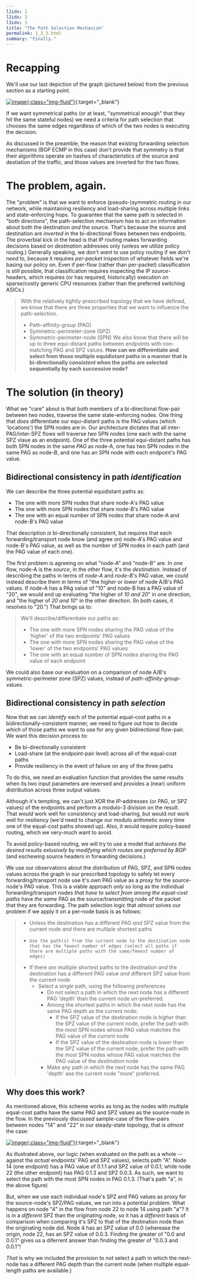 ```yaml
---
l1idx: 1
l2idx: 3
l3idx: 3
title: "The Path Selection Mechanism"
permalink: 1_3_3.html
summary: "Finally."
---
```


# Recapping
We'll use our last depiction of the graph (pictured below) from the previous section as a starting point.

[![image](./grphth-19.svg){:class="img-fluid"}](./pages/1/3(ecmp-symmetric)/grphth-19.svg){:target="_blank"}

If we want symmetrical paths (or at least, "symmetrical enough" that they hit the same stateful nodes) we need a criteria for path selection that chooses the same edges regardless of which of the two nodes is executing the decision.

As discussed in the preamble, the reason that existing forwarding selection mechanisms (BGP ECMP in this case) don't provide that symmetry is that their algorithms operate on hashes of characteristics of the source and destiation of the traffic, and those values are inverted for the two flows.

#  The problem, again.

The "problem" is that we want to enforce (pseudo-)symmetric routing in our network, while maintaining resiliency and load-sharing across multiple links and state-enforcing hops.  To guarantee that the same path is selected in "both directions", the path-selection mechanism *has* to act on information about both the destination *and* the source.  That's because the source and destination are *inverted* in the bi-directional flows between two endpoints.  The proverbial kick in the head is that IP routing makes forwarding decisions based on *destination* addresses only (unless we utilize policy routing.)  Generally speaking, we don't *want* to use policy routing if we don't *need* to, because it requires *per-packet* inspection of whatever fields we're basing our policy on.  Even if per-flow (rather than per-packet) classification is still possible, that classification requires inspecting the IP *source*-headers, which requires (or has required, historically) execution on sparse/costly generic CPU resources (rather than the preferred switching ASICs.)

> With the relatively tightly-prescribed topology that we have defined, we know that there are three properties that we want to influence the path-selection.
> - Path-affinity-group (PAG)
> - Symmetric-perimeter-zone (SPZ)
> - Symmetric-perimeter-node (SPN)
> We also know that there will be up to three equi-distant paths between endpoints with non-matching PAG and SPZ values.  **How can we differentiate and select from those multiple equidistant paths in a manner that is bi-directionally *consistent* when the paths are selected sequentially by each successive node?**

# The solution (in theory)

What we "care" about is that both members of a bi-directional flow-pair between two nodes, traverse the same state-enforcing nodes.  One thing that *does* differentiate our  equi-distant paths is the PAG values (which 'locations') the SPN nodes are in.  Our architecture dictates that all inter-PAG/inter-SPZ flows will traverse *two* SPN nodes (one each with the same SPZ vlaue as an endpoint).   One of the three potential equi-distant paths has both SPN nodes in the same *PAG* as node-A, one has two SPN nodes in the same PAG as node-B, and one has an SPN node with each endpoint's PAG value.

## Bidirectional consistency in path ***identification***

We can describe the three potential equidistant paths as:
 - The one with more SPN nodes that share node-A's PAG value
 - The one with more SPN nodes that share node-B's PAG value
 - The one with an equal number of SPN nodes that share node-A and node-B's PAG value

That description *is* bi-directionally consistent, but requires that each forwarding/transport node know (and agree on) node-A's PAG value and node-B's PAG value, as well as the number of SPN nodes in each path (and the PAG value of each one).

The first problem is agreeing on what "node-A" and "node-B" are.  In one flow, node-A is the *source*, in the other flow, it's the *destination*.  Instead of describing the paths in terms of *node-A* and *node-B*'s PAG value, we could instead describe them in terms of "the *higher* or *lower* of node A/B's PAG values.  If node-A has a PAg value of "10" and node-B has a PAG value of "20", we would end up evaluating "the higher of *10 and 20*" in one direction, and "the higher of *20 and 10*" in the other direction.  (In both cases, it resolves to "20.")  That brings us to:
> We'll describe/differentiate our paths as:
> - The one with more SPN nodes sharing the PAG value of the 'higher' of the two endpoints' PAG values
> - The one with more SPN nodes sharing the PAG value of the 'lower' of the two endpoints' PAG values
> - The one with an equal number of SPN nodes sharing the PAG value of each endpoint

We could also base our evaluation on a comparison of node A/B's symmetric-perimeter zone (SPZ) values, instead of *path-affinity-group*-values.

## Bidirectional consistency in path ***selection***

Now that we can *identify* each of the potential equal-cost paths in a bidirectionally-consistent manner, we need to figure out how to decide *which* of those paths we want to use for any given bidirectional flow-pair.  We want this decision process to:
- Be bi-directionally consistent
- Load-share (at the endpoint-pair level) across all of the equal-cost paths
- Provide resiliency in the event of failure on any of the three paths

To do this, we need an evaluation function that provides the same results when its two input parameters are reversed and provides a (near) uniform distribution across three output values.  

Although it's tempting, we can't just XOR the IP-addresses (or PAG, or SPZ values) of the endpoints and perform a modulo-3 division on the result.  That *would* work well for consistency and load-sharing, but would *not* work well for resiliency (we'd need to change our modulo arithmetic every time one of the equal-cost paths showed up).  Also, it would require policy-based routing, which we very-much want to avoid.

To avoid policy-based routing, we will try to use a model that *achieves the desired results exlusively by modifying which routes are preferred by BGP* (and eschewing source headers in forwarding decisions.)

We use our observations about the distribution of PAG, SPZ, and SPN nodes values across the graph in our prescribed topology to safely let every forwarding/transport node use it's *own* PAG value as a *proxy* for the source-node's PAG value.  This is a viable approach *only* so long as the individual forwarding/transport nodes *that have to select from among the equal-cost paths* have *the same* PAG as the source/transmitting node of the packet that they are forwarding.  The path selection logic that *almost* solves our problem if we apply it on a per-node basis is as follows:

> - Unless the destination has a different PAG *and* SPZ value from the current node *and* there are multiple shortest paths  
> -     Use the path(s) from the current node to the destination node that has the fewest number of edges (select all paths if there are multiple paths with the same/fewest number of edges)
> - If there *are* multiple shortest paths to the destination *and* the destination has a different PAG value *and* different SPZ value from the current node
>   - Select a *single* path, using the following preferences
>       - Do not select a path in which the next node has a different PAG 'depth' than the current node un-preferred.
>       - Among the shortest paths in which the next node has the same PAG depth as the current node:
>           - If the SPZ value of the destination node is *higher* than the SPZ value of the current node, prefer the path with the *most* SPN nodes whose PAG value matches the PAG value of the *current* node
>           - If the SPZ value of the destination node is *lower* than the SPZ value of the current node, prefer the path with the *most* SPN nodes whose PAG value matches the PAG value of the *destination* node
>       - Make any path in which the next node has the same PAG 'depth' ase the current node "more" preferred.


## Why does this work?

As mentioned above, this scheme works as long as the nodes with multiple equal-cost paths have the same PAG and SPZ values as the source-node in the flow. In the previously discussed sample-case of the flow-pairs between nodes "14" and "22" in our steady-state topology, that is *almost* the case:

[![image](./grphth-23-steady-state.svg){:class="img-fluid"}](./grphth-23-steady-state.svg){:target="_blank"}

As illustrated above, our logic (when evaluated on the path as a whole -- against the *actual* endpoints' PAG and SPZ values), selects path "A".  Node 14 (one endpoint) has a PAG value of 0.1.1 and SPZ value of 0.0.1, while node 22 (the other endpoint) has PAG 0.1.3 and SPZ 0.0.3.  As such, we want to select the path with the most SPN nodes in PAG 0.1.3.  (That's path "a", in the above figure)

But, when we use each individual node's SPZ and PAG values as proxy for the source-node's SPZ/PAG values, we run into a potential problem.  What happens on node "4" in the flow from node 22 to node 14 using path "a"?  It is in a *different* SPZ than the originating node, so it has a *different* basis of comparison when comparing it's SPZ to that of the destination node than the originating node did.  Node 4 has an SPZ value of 0.0 (wherease the origin, node 22, has an SPZ value of 0.0.3.  Finding the greater of "0.0 and 0.0.1" gives us a diferrent answer than finding the greater of "0.0.3 and 0.0.1"!

*That* is why we included the provision to *not* select a path in which the next-node has a different PAG depth than the current node (when multiple equal-length paths are available.)
